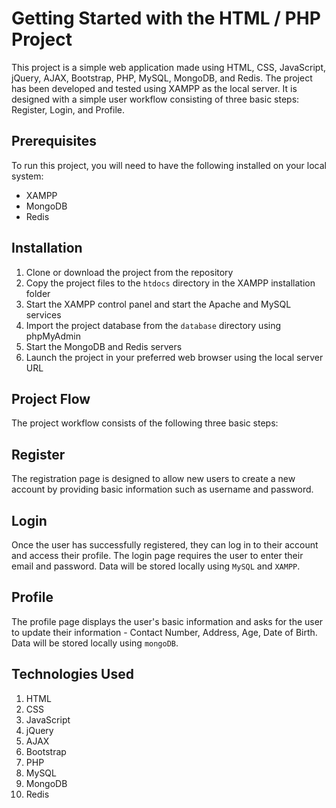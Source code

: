 # Getting Started with the HTML / PHP  Project

This project is a simple web application made using HTML, CSS, JavaScript, jQuery, AJAX, Bootstrap, PHP, MySQL, MongoDB, and Redis. The project has been developed and tested using XAMPP as the local server. It is designed with a simple user workflow consisting of three basic steps: Register, Login, and Profile.

## Prerequisites

To run this project, you will need to have the following installed on your local system:

 * XAMPP
 * MongoDB
 * Redis

## Installation

1. Clone or download the project from the repository
2. Copy the project files to the `htdocs` directory in the XAMPP installation folder
3. Start the XAMPP control panel and start the Apache and MySQL services
4. Import the project database from the `database` directory using phpMyAdmin
5. Start the MongoDB and Redis servers
6. Launch the project in your preferred web browser using the local server URL

## Project Flow

The project workflow consists of the following three basic steps:

## Register

The registration page is designed to allow new users to create a new account by providing basic information such as username and password.

## Login

Once the user has successfully registered, they can log in to their account and access their profile. The login page requires the user to enter their email and password.
Data will be stored locally using `MySQL` and `XAMPP`.


## Profile

The profile page displays the user's basic information and asks for the user to update their information - Contact Number, Address, Age, Date of Birth.
Data will be stored locally using `mongoDB`.

## Technologies Used

1. HTML
2. CSS
3. JavaScript
4. jQuery
5. AJAX
6. Bootstrap
7. PHP
8. MySQL
9. MongoDB
10. Redis